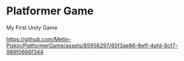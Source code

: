 # Platformer Game
My First Unity Game






https://github.com/Metin-Piskin/PlatformerGame/assets/85956297/65f3ae86-8eff-4afd-8cf7-989f0666f344

